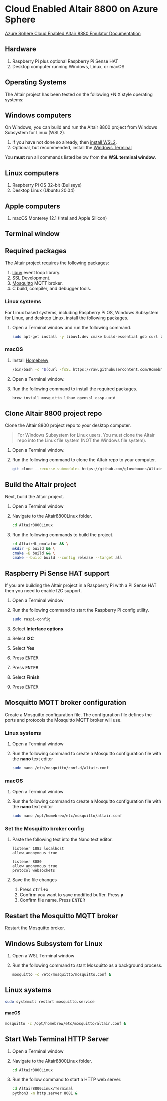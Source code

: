 # Cloud Enabled Altair 8800 on Azure Sphere

[Azure Sphere Cloud Enabled Altair 8880 Emulator Documentation](https://github.com/AzureSphereCloudEnabledAltair8800/AzureSphereCloudEnabledAltair8800.emulator/wiki)

## Hardware

1. Raspberry Pi plus optional Raspberry Pi Sense HAT
1. Desktop computer running Windows, Linux, or macOS

## Operating Systems

The Altair project has been tested on the following *NIX style operating systems:

## Windows computers

On Windows, you can build and run the Altair 8800 project from Windows Subsystem for Linux (WSL2).

1. If you have not done so already, then [install WSL2](https://docs.microsoft.com/windows/wsl/install).
1. Optional, but recommended, install the [Windows Terminal](https://docs.microsoft.com/windows/terminal/install)

You **must** run all commands listed below from the **WSL terminal window**.

## Linux computers

1. Raspberry Pi OS 32-bit (Bullseye)
1. Desktop Linux (Ubuntu 20.04)

## Apple computers 

1. macOS Monterey 12.1 (Intel and Apple Silicon)

## Terminal window



## Required packages

The Altair project requires the following packages:

1. [libuv](http://docs.libuv.org/en/v1.x/design.html) event loop library.
1. SSL Development.
1. [Mosquitto](https://mosquitto.org/) MQTT broker.
1. C build, compiler, and debugger tools.

### Linux systems

For Linux based systems, including Raspberry Pi OS, Windows Subsystem for Linux, and desktop Linux, install the following packages. 

1. Open a Terminal window and run the following command.

    ```bash
    sudo apt-get install -y libuv1.dev cmake build-essential gdb curl libcurl4-openssl-dev libssl-dev uuid-dev ca-certificates git mosquitto libi2c-dev
    ```

### macOS

1. Install [Homebrew](https://brew.sh/)

    ```bash
    /bin/bash -c "$(curl -fsSL https://raw.githubusercontent.com/Homebrew/install/HEAD/install.sh)"
    ```

1. Open a Terminal window.
1. Run the following command to install the required packages.

    ```bash
    brew install mosquitto libuv openssl ossp-uuid 
    ```

## Clone Altair 8800 project repo

Clone the Altair 8800 project repo to your desktop computer.  

> For Windows Subsystem for Linux users. You must clone the Altair repo into the Linux file system (NOT the Windows file system).

1. Open a Terminal window.
2. Run the following command to clone the Altair repo to your computer.

    ```bash
    git clone --recurse-submodules https://github.com/gloveboxes/Altair8800Linux.git
    ```

## Build the Altair project

Next, build the Altair project.

1. Open a Terminal window
1. Navigate to the Altair8800Linux folder.

    ```bash
    cd Altair8800Linux
    ```
2. Run the following commands to build the project.

    ```bash
    cd AltairHL_emulator && \
    mkdir -p build && \
    cmake -B build && \
    cmake --build build --config release --target all 
    ```

## Raspberry Pi Sense HAT support

If you are building the Altair project in a Raspberry Pi with a PI Sense HAT then you need to enable I2C support.

1. Open a Terminal window
1. Run the following command to start the Raspberry Pi config utility.

    ```bash
    sudo raspi-config
    ```
1. Select **Interface options**
1. Select **I2C**
1. Select **Yes**
1. Press <kbd>ENTER</kbd>
1. Press <kbd>ENTER</kbd>
1. Select **Finish**
1. Press <kbd>ENTER</kbd>




## Mosquitto MQTT broker configuration

Create a Mosquitto configuration file. The configuration file defines the ports and protocols the Mosquitto MQTT broker will use.

### Linux systems

1. Open a Terminal window
1. Run the following command to create a Mosquitto configuration file with the **nano** text editor

    ```bash
    sudo nano /etc/mosquitto/conf.d/altair.conf
    ```

### macOS

1. Open a Terminal window
1. Run the following command to create a Mosquitto configuration file with the **nano** text editor

    ```bash
    sudo nano /opt/homebrew/etc/mosquitto/altair.conf
    ```

### Set the Mosquitto broker config

1. Paste the following text into the Nano text editor.

    ```text
    listener 1883 localhost
    allow_anonymous true

    listener 8080
    allow_anonymous true
    protocol websockets
    ```

1. Save the file changes

    1. Press <kbd>ctrl+x</kbd>
    1. Confirm you want to save modified buffer. Press **y**
    1. Confirm file name. Press <kbd>ENTER</kbd>


## Restart the Mosquitto MQTT broker

Restart the Mosquitto broker.

## Windows Subsystem for Linux

1. Open a WSL Terminal window
1. Run the following command to start Mosquitto as a background process.

    ```bash
    mosquitto -c /etc/mosquitto/mosquitto.conf &
    ```

## Linux systems

```bash
sudo systemctl restart mosquitto.service
```

#### macOS

```bash
mosquitto -c /opt/homebrew/etc/mosquitto/altair.conf &
```
<!-- 
#### Auto start Mosquitto Broker on macOS



##### Apple Silicon -->

<!-- 1. Open org.user.mosquitto.plist

    ```bash
    sudo nano ~/Library/LaunchAgents/org.user.mosquitto.plist
    ```
1. Paste the following text into the org.user.mosquitto.plist file

    ```text
    <?xml version="1.0" encoding="UTF-8"?>
    <!DOCTYPE plist PUBLIC "-//Apple//DTD PLIST 1.0//EN" "http://www.apple.com/DTDs/PropertyList-1.0.dtd">
    <plist version="1.0">
    <dict>
    <key>Label</key>
    <string>homebrew.mxcl.mosquitto</string>
    <key>ProgramArguments</key>
    <array>
        <string>/opt/homebrew/sbin/mosquitto</string>
        <string>-c</string>
        <string>/opt/homebrew/etc/mosquitto/altair.conf</string>
    </array>
    <key>RunAtLoad</key>
    <true/>
    <key>KeepAlive</key>
    <false/>
    <key>WorkingDirectory</key>
    <string>/opt/homebrew/sbin/mosquitto</string>
    </dict>
    </plist>
    ```
1. Save the file -->


## Start Web Terminal HTTP Server

1. Open a Terminal window
1. Navigate to the Altair8800Linux folder.

    ```bash
    cd Altair8800Linux
    ```
1. Run the follow command to start a HTTP web server.

    ```bash
    cd Altair8800Linux/Terminal
    python3 -m http.server 8081 &
    ```


<!-- ## Appendix

## Autostart Web Terminal Service on Raspberry Pi

1. Open Services/altair_terminal.service with the nano editor.

    ```bash
    nano Services/altair_terminal.service
    ```

    ```text
    [Unit]
    Description=Altair Web Terminal daemon
    After=multi-user.target

    [Service]
    Type=idle
    User=pi
    WorkingDirectory=/home/pi/Altair8800Linux/Terminal
    ExecStart=/usr/bin/python3 -m http.server 8081
    Restart=always


    [Install]
    WantedBy=multi-user.target
    ```

2. Validate the following items are correct.
    - **User** - defaults to pi
    - **WorkingDirectory** - defaults to /home/pi/Altair8800Linux/Terminal

3. Save any changes

    1. Press <kbd>ctrl+x</kbd>
    1. Confirm you want to save modified buffer. Press **y**
    1. Confirm file name. Press <kbd>ENTER</kbd>

### Copy the altair_terminal.service

```bash
cp Services/altair_terminal.service /etc/systemd/system/altair_terminal.service
```

### Reload Systemd

```bash
sudo systemctl daemon-reload
``` -->





